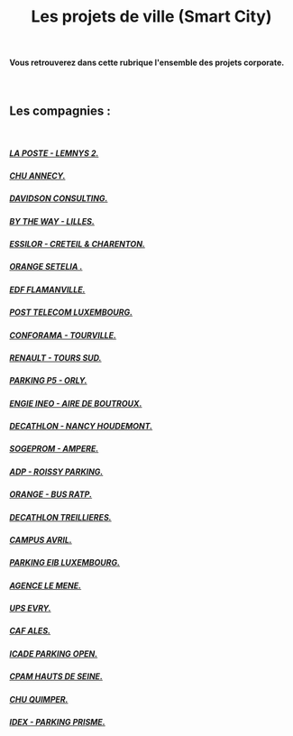 <h1 style="text-align: center;">Les projets de ville (Smart City)</h1>


<br>

#### Vous retrouverez dans cette rubrique l'ensemble des projets corporate.

<br>

## <i class="fas fa-arrow-alt-circle-right" style = "color : #bc3d11;"></i> Les compagnies :

<br>

##### [<i class="fas fa-caret-right"></i>  LA POSTE - LEMNYS 2. ](https://drive.google.com/drive/folders/16nkeWlwL4U5A_QusizVVPzjxof7Xz7Z_)
##### [<i class="fas fa-caret-right"></i>  CHU ANNECY. ](https://drive.google.com/drive/folders/1UgVxJNB8nIXtp2qMa2eQyuKTc_jTRZQc)
##### [<i class="fas fa-caret-right"></i>  DAVIDSON CONSULTING. ](https://drive.google.com/drive/folders/1-0BMUYaoWSClNhp8jDc29lA57LUUW-uI) 
##### [<i class="fas fa-caret-right"></i> BY THE WAY - LILLES. ](https://drive.google.com/drive/folders/100A1OX6a0pX37cRKL74P-8VMc-sPfqGO)
##### [<i class="fas fa-caret-right"></i>  ESSILOR - CRETEIL & CHARENTON. ](https://drive.google.com/drive/folders/1-1LrGz3f6qFiOrKMD_vTkbuYtG6ZJYT-)
##### [<i class="fas fa-caret-right"></i>  ORANGE SETELIA . ](https://drive.google.com/drive/folders/1-oQbbhx9zvMev5n3gEt9O5ttq5ypI_-H)
##### [<i class="fas fa-caret-right"></i>  EDF FLAMANVILLE. ](https://drive.google.com/drive/folders/1-WF8V8C5AzwNFh-jOdaGxWgYedGYvdFO)
##### [<i class="fas fa-caret-right"></i>  POST TELECOM LUXEMBOURG. ](https://drive.google.com/drive/folders/1-IOayfapw9g656rK4UwzU9lMjXohzzPn)
##### [<i class="fas fa-caret-right"></i>  CONFORAMA - TOURVILLE. ](https://drive.google.com/drive/folders/1zwXxfL_BMvZ4Mq2MpTqcvgPuWIEA-jal)
##### [<i class="fas fa-caret-right"></i>  RENAULT - TOURS SUD. ](https://drive.google.com/drive/folders/1DT4ZXtQ_YV2wf3P-gFTPxTUqDwpLe-Kr)
##### [<i class="fas fa-caret-right"></i>  PARKING P5 - ORLY. ](https://drive.google.com/drive/folders/1vPbjE77kxMNrsqavURtGdxrLYHVWrBMy)
##### [<i class="fas fa-caret-right"></i>  ENGIE INEO - AIRE DE BOUTROUX. ](https://drive.google.com/drive/folders/1mvU7-ocvBv5hjTcZUrLg7Bgr4eaTik53)
##### [<i class="fas fa-caret-right"></i>  DECATHLON - NANCY HOUDEMONT. ](https://drive.google.com/drive/folders/1mvU7-ocvBv5hjTcZUrLg7Bgr4eaTik53)
##### [<i class="fas fa-caret-right"></i>  SOGEPROM - AMPERE. ](https://drive.google.com/drive/folders/1mvU7-ocvBv5hjTcZUrLg7Bgr4eaTik53)
##### [<i class="fas fa-caret-right"></i>  ADP - ROISSY PARKING. ](https://drive.google.com/drive/folders/1mvU7-ocvBv5hjTcZUrLg7Bgr4eaTik53)
##### [<i class="fas fa-caret-right"></i>  ORANGE - BUS RATP. ](https://drive.google.com/drive/folders/1mvU7-ocvBv5hjTcZUrLg7Bgr4eaTik53)
##### [<i class="fas fa-caret-right"></i>  DECATHLON TREILLIERES. ](https://drive.google.com/drive/folders/1mvU7-ocvBv5hjTcZUrLg7Bgr4eaTik53)
##### [<i class="fas fa-caret-right"></i>  CAMPUS AVRIL. ](https://drive.google.com/drive/folders/1mvU7-ocvBv5hjTcZUrLg7Bgr4eaTik53)
##### [<i class="fas fa-caret-right"></i>  PARKING EIB LUXEMBOURG. ](https://drive.google.com/drive/folders/1mvU7-ocvBv5hjTcZUrLg7Bgr4eaTik53)
##### [<i class="fas fa-caret-right"></i>  AGENCE LE MENE. ](https://drive.google.com/drive/folders/1mvU7-ocvBv5hjTcZUrLg7Bgr4eaTik53)
##### [<i class="fas fa-caret-right"></i>  UPS EVRY. ](https://drive.google.com/drive/folders/1mvU7-ocvBv5hjTcZUrLg7Bgr4eaTik53)
##### [<i class="fas fa-caret-right"></i>  CAF ALES. ](https://drive.google.com/drive/folders/1mvU7-ocvBv5hjTcZUrLg7Bgr4eaTik53)
##### [<i class="fas fa-caret-right"></i>  ICADE PARKING OPEN. ](https://drive.google.com/drive/folders/1mvU7-ocvBv5hjTcZUrLg7Bgr4eaTik53)
##### [<i class="fas fa-caret-right"></i>  CPAM HAUTS DE SEINE. ](https://drive.google.com/drive/folders/1mvU7-ocvBv5hjTcZUrLg7Bgr4eaTik53)
##### [<i class="fas fa-caret-right"></i>  CHU QUIMPER. ](https://drive.google.com/drive/folders/1mvU7-ocvBv5hjTcZUrLg7Bgr4eaTik53)
##### [<i class="fas fa-caret-right"></i>  IDEX - PARKING PRISME. ](https://drive.google.com/drive/folders/1mvU7-ocvBv5hjTcZUrLg7Bgr4eaTik53)

